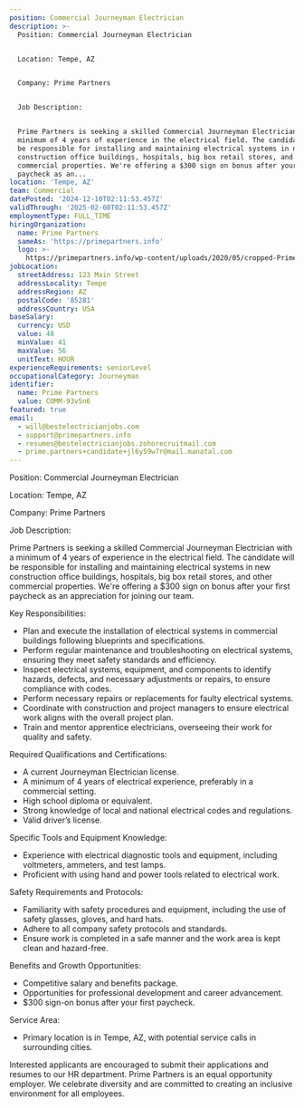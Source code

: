 ```yaml
---
position: Commercial Journeyman Electrician
description: >-
  Position: Commercial Journeyman Electrician


  Location: Tempe, AZ


  Company: Prime Partners


  Job Description:


  Prime Partners is seeking a skilled Commercial Journeyman Electrician with a
  minimum of 4 years of experience in the electrical field. The candidate will
  be responsible for installing and maintaining electrical systems in new
  construction office buildings, hospitals, big box retail stores, and other
  commercial properties. We're offering a $300 sign on bonus after your first
  paycheck as an...
location: 'Tempe, AZ'
team: Commercial
datePosted: '2024-12-10T02:11:53.457Z'
validThrough: '2025-02-08T02:11:53.457Z'
employmentType: FULL_TIME
hiringOrganization:
  name: Prime Partners
  sameAs: 'https://primepartners.info'
  logo: >-
    https://primepartners.info/wp-content/uploads/2020/05/cropped-Prime-Partners-Logo-NO-BG-1-1.png
jobLocation:
  streetAddress: 123 Main Street
  addressLocality: Tempe
  addressRegion: AZ
  postalCode: '85281'
  addressCountry: USA
baseSalary:
  currency: USD
  value: 48
  minValue: 41
  maxValue: 56
  unitText: HOUR
experienceRequirements: seniorLevel
occupationalCategory: Journeyman
identifier:
  name: Prime Partners
  value: COMM-93v5n6
featured: true
email:
  - will@bestelectricianjobs.com
  - support@primepartners.info
  - resumes@bestelectricianjobs.zohorecruitmail.com
  - prime.partners+candidate+jl6y59w7r@mail.manatal.com
---
```




Position: Commercial Journeyman Electrician

Location: Tempe, AZ

Company: Prime Partners

Job Description:

Prime Partners is seeking a skilled Commercial Journeyman Electrician with a minimum of 4 years of experience in the electrical field. The candidate will be responsible for installing and maintaining electrical systems in new construction office buildings, hospitals, big box retail stores, and other commercial properties. We're offering a $300 sign on bonus after your first paycheck as an appreciation for joining our team.

Key Responsibilities:

- Plan and execute the installation of electrical systems in commercial buildings following blueprints and specifications.
- Perform regular maintenance and troubleshooting on electrical systems, ensuring they meet safety standards and efficiency.
- Inspect electrical systems, equipment, and components to identify hazards, defects, and necessary adjustments or repairs, to ensure compliance with codes.
- Perform necessary repairs or replacements for faulty electrical systems.
- Coordinate with construction and project managers to ensure electrical work aligns with the overall project plan.
- Train and mentor apprentice electricians, overseeing their work for quality and safety.

Required Qualifications and Certifications:

- A current Journeyman Electrician license.
- A minimum of 4 years of electrical experience, preferably in a commercial setting.
- High school diploma or equivalent. 
- Strong knowledge of local and national electrical codes and regulations.
- Valid driver’s license. 

Specific Tools and Equipment Knowledge:

- Experience with electrical diagnostic tools and equipment, including voltmeters, ammeters, and test lamps.
- Proficient with using hand and power tools related to electrical work. 

Safety Requirements and Protocols:

- Familiarity with safety procedures and equipment, including the use of safety glasses, gloves, and hard hats.
- Adhere to all company safety protocols and standards.
- Ensure work is completed in a safe manner and the work area is kept clean and hazard-free.

Benefits and Growth Opportunities:

- Competitive salary and benefits package.
- Opportunities for professional development and career advancement.
- $300 sign-on bonus after your first paycheck.

Service Area:

- Primary location is in Tempe, AZ, with potential service calls in surrounding cities.

Interested applicants are encouraged to submit their applications and resumes to our HR department. Prime Partners is an equal opportunity employer. We celebrate diversity and are committed to creating an inclusive environment for all employees.